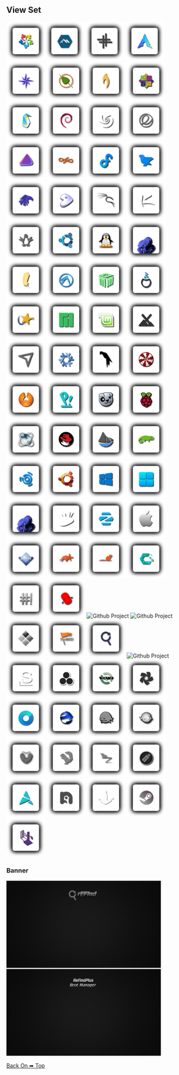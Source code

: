 ## View Set

<img src="Shadow-rEFInd/os_alma.png" alt="Github Project" style="width:20%;"><img src="Shadow-rEFInd/os_alpine.png" alt="Github Project" style="width:20%;"> 
<img src="Shadow-rEFInd/os_antix.png" alt="Github Project" style="width:20%;"> 
<img src="Shadow-rEFInd/os_arch.png" alt="Github Project" style="width:20%;"> 
<img src="Shadow-rEFInd/os_bluestar.png" alt="Github Project" style="width:20%;"> 
<img src="Shadow-rEFInd/os_bodhi.png" alt="Github Project" style="width:20%;"> 
<img src="Shadow-rEFInd/os_bunsenlabs.png" alt="Github Project" style="width:20%;"> 
<img src="Shadow-rEFInd/os_centos.png" alt="Github Project" style="width:20%;"> 
<img src="Shadow-rEFInd/os_clear.png" alt="Github Project" style="width:20%;"> 
<img src="Shadow-rEFInd/os_debian.png" alt="Github Project" style="width:20%;"> 
<img src="Shadow-rEFInd/os_deepin.png" alt="Github Project" style="width:20%;"> 
<img src="Shadow-rEFInd/os_elementary.png" alt="Github Project" style="width:20%;"> 
<img src="Shadow-rEFInd/os_endeavouros.png" alt="Github Project" style="width:20%;"> 
<img src="Shadow-rEFInd/os_endless.png" alt="Github Project" style="width:20%;"> 
<img src="Shadow-rEFInd/os_fedora.png" alt="Github Project" style="width:20%;"> 
<img src="Shadow-rEFInd/os_feren.png" alt="Github Project" style="width:20%;"> 
<img src="Shadow-rEFInd/os_garuda.png" alt="Github Project" style="width:20%;"> 
<img src="Shadow-rEFInd/os_gentoo.png" alt="Github Project" style="width:20%;"> 
<img src="Shadow-rEFInd/os_kali.png" alt="Github Project" style="width:20%;"> 
<img src="Shadow-rEFInd/os_kaos.png" alt="Github Project" style="width:20%;"> 
<img src="Shadow-rEFInd/os_knoppix.png" alt="Github Project" style="width:20%;"> 
<img src="Shadow-rEFInd/os_kubuntu.png" alt="Github Project" style="width:20%;"> 
<img src="Shadow-rEFInd/os_linux.png" alt="Github Project" style="width:20%;"> 
<img src="Shadow-rEFInd/os_linux_fx_11.png" alt="Github Project" style="width:20%;">
<img src="Shadow-rEFInd/os_lite.png" alt="Github Project" style="width:20%;"> 
<img src="Shadow-rEFInd/os_lubuntu.png" alt="Github Project" style="width:20%;"> 
<img src="Shadow-rEFInd/os_mabox.png" alt="Github Project" style="width:20%;"> 
<img src="Shadow-rEFInd/os_mageia.png" alt="Github Project" style="width:20%;"> 
<img src="Shadow-rEFInd/os_mandriva.png" alt="Github Project" style="width:20%;"> 
<img src="Shadow-rEFInd/os_manjaro.png" alt="Github Project" style="width:20%;"> 
<img src="Shadow-rEFInd/os_linuxmint.png" alt="Github Project" style="width:20%;"> 
<img src="Shadow-rEFInd/os_mx.png" alt="Github Project" style="width:20%;"> 
<img src="Shadow-rEFInd/os_netrunner.png" alt="Github Project" style="width:20%;"> 
<img src="Shadow-rEFInd/os_nixos.png" alt="Github Project" style="width:20%;"> 
<img src="Shadow-rEFInd/os_parrot.png" alt="Github Project" style="width:20%;"> 
<img src="Shadow-rEFInd/os_peppermint.png" alt="Github Project" style="width:20%;"> 
<img src="Shadow-rEFInd/os_phoenix.png" alt="Github Project" style="width:20%;"> 
<img src="Shadow-rEFInd/os_pop.png" alt="Github Project" style="width:20%;"> 
<img src="Shadow-rEFInd/os_puppy.png" alt="Github Project" style="width:20%;"> 
<img src="Shadow-rEFInd/os_raspios.png" alt="Github Project" style="width:20%;"> 
<img src="Shadow-rEFInd/os_react.png" alt="Github Project" style="width:20%;"> 
<img src="Shadow-rEFInd/os_redhat.png" alt="Github Project" style="width:20%;"> 
<img src="Shadow-rEFInd/os_solus.png" alt="Github Project" style="width:20%;"> 
<img src="Shadow-rEFInd/os_suse.png" alt="Github Project" style="width:20%;"> 
<img src="Shadow-rEFInd/os_ubuntu_studio.png" alt="Github Project" style="width:20%;"> 
<img src="Shadow-rEFInd/os_ubuntu.png" alt="Github Project" style="width:20%;"> 
<img src="Shadow-rEFInd/os_windows10.png" alt="Github Project" style="width:20%;"> 
<img src="Shadow-rEFInd/os_windows.png" alt="Github Project" style="width:20%;"> 
<img src="Shadow-rEFInd/os_windows11.png" alt="Github Project" style="width:20%;"> 
<img src="Shadow-rEFInd/os_xubuntu.png" alt="Github Project" style="width:20%;"> 
<img src="Shadow-rEFInd/os_zorin.png" alt="Github Project" style="width:20%;"> 
<img src="Shadow-rEFInd/os_mac.png" alt="Github Project" style="width:20%;">
<img src="Shadow-rEFInd/os_arcaos.png" alt="Github Project" style="width:20%;">
<img src="Shadow-rEFInd/os_artful.png" alt="Github Project" style="width:20%;">
<img src="Shadow-rEFInd/os_bionic.png" alt="Github Project" style="width:20%;">
<img src="Shadow-rEFInd/os_cachyos.png" alt="Github Project" style="width:20%;">
<img src="Shadow-rEFInd/os_crunchbang.png" alt="Github Project" style="width:20%;">
<img src="Shadow-rEFInd/os_gummiboot.png" alt="Github Project" style="width:20%;">
<img src="Shadow-rEFInd/os_haiku.png" alt="Github Project" style="width:20%;">
<img src="Shadow-rEFInd/os_hwtest.png" alt="Github Project" style="width:20%;">
<img src="Shadow-rEFInd/os_legacy.png" alt="Github Project" style="width:20%;">
<img src="Shadow-rEFInd/os_netbsd.png" alt="Github Project" style="width:20%;">
<img src="Shadow-rEFInd/os_refind.png" alt="Github Project" style="width:20%;">
<img src="Shadow-rEFInd/os_refit.png" alt="Github Project" style="width:20%;">
<img src="Shadow-rEFInd/os_slackware.png" alt="Github Project" style="width:20%;">
<img src="Shadow-rEFInd/os_unknown.png" alt="Github Project" style="width:20%;">
<img src="Shadow-rEFInd/os_void.png" alt="Github Project" style="width:20%;">
<img src="Shadow-rEFInd/os_chakra.png" alt="Github Project" style="width:20%;">
<img src="Shadow-rEFInd/os_opencore.png" alt="Github Project" style="width:20%;">
<img src="Shadow-rEFInd/os_ecomstation.png" alt="Github Project" style="width:20%;">
<img src="Shadow-rEFInd/os_freedos.png" alt="Github Project" style="width:20%;">
<img src="Shadow-rEFInd/os_openbsd.png" alt="Github Project" style="width:20%;">
<img src="Shadow-rEFInd/os_trusty.png" alt="Github Project" style="width:20%;">
<img src="Shadow-rEFInd/os_xenial.png" alt="Github Project" style="width:20%;">
<img src="Shadow-rEFInd/os_zesty.png" alt="Github Project" style="width:20%;">
<img src="Shadow-rEFInd/os_ventoy.png" alt="Github Project" style="width:20%;">
<img src="Shadow-rEFInd/os_artix.png" alt="Github Project" style="width:20%;">
<img src="Shadow-rEFInd/os_nobara.png" alt="Github Project" style="width:20%;">
<img src="Shadow-rEFInd/os_sabaion.png" alt="Github Project" style="width:20%;">
<img src="Shadow-rEFInd/os_steamos.png" alt="Github Project" style="width:20%;">
<img src="Shadow-rEFInd/os_tails.png" alt="Github Project" style="width:20%;">

### Banner
<img src="Shadow-rEFInd/banner.png" alt="Github Project" style="width:80%;">
<img src="Shadow-rEFInd/banner-plus.png" alt="Github Project" style="width:80%;">

[Back On ➦ Top](https://github.com/chris1111/Shadow-rEFInd/blob/main/View-Set.md#view-set)
